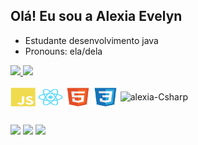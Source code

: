 ## Olá! Eu sou a Alexia Evelyn

-  Estudante desenvolvimento java
-  Pronouns: ela/dela

<div>
  <a href="https://github.com/alexiaev20">
    <img height=150 src="https://github-readme-stats.vercel.app/api?username=alexiaev20&show_icons=true&theme=radical"/>
  </a> 
  <a href="https://github.com/anuraghazra/convoychat">
    <img height=150 align="top" src="https://github-readme-stats.vercel.app/api/top-langs?username=alexiaev20&theme=radica&layout=compact&langs_count=8&card_width=180" />
  </a>
</div>


<div style="display: inline_block"><br>
  <img align="center" alt="alexia-Js" height="30" width="40" src="https://raw.githubusercontent.com/devicons/devicon/master/icons/javascript/javascript-plain.svg">
  <img align="center" alt="alexia-React" height="30" width="40" src="https://raw.githubusercontent.com/devicons/devicon/master/icons/react/react-original.svg">
  <img align="center" alt="alexia-HTML" height="30" width="40" src="https://raw.githubusercontent.com/devicons/devicon/master/icons/html5/html5-original.svg">
  <img align="center" alt="alexia-CSS" height="30" width="40" src="https://raw.githubusercontent.com/devicons/devicon/master/icons/css3/css3-original.svg">
  <img align="center" alt="alexia-Csharp" height="30" width="40" src="https://www.flaticon.com/free-icons/java/devicon/devicon/master/icons/java/java-original.svg">
  
</div>
  
  ##
 
<div> 
  <a href="https://instagram.com/alexiaev_" target="_blank"><img src="https://img.shields.io/badge/-Instagram-%23E4405F?style=for-the-badge&logo=instagram&logoColor=white" target="_blank"></a>
  <a href = "mailto:alexiaevellyn20@gmail.com"><img src="https://img.shields.io/badge/-Gmail-%23333?style=for-the-badge&logo=gmail&logoColor=white" target="_blank"></a>
  <a href="https://www.linkedin.com/in/alexia-evelyn" target="_blank"><img src="https://img.shields.io/badge/-LinkedIn-%230077B5?style=for-the-badge&logo=linkedin&logoColor=white" target="_blank"></a> 
  
</div>
